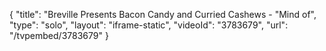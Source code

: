 {
    "title": "Breville Presents Bacon Candy and Curried Cashews - \"Mind of",
    "type": "solo",
    "layout": "iframe-static",
    "videoId": "3783679",
    "url": "\/tvpembed\/3783679"
}